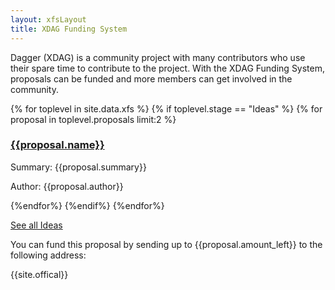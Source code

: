 ```yaml
---
layout: xfsLayout
title: XDAG Funding System
---
```

Dagger (XDAG) is a community project with many contributors who use their spare time to contribute to the project. With the XDAG Funding System, proposals can be funded and more members can get involved in the community.

{% for toplevel in site.data.xfs %}
    {% if toplevel.stage == "Ideas" %}
        {% for proposal in toplevel.proposals limit:2 %}
            <h3><a href="{{site.baseurl}}/{{proposal.url}}">{{proposal.name}}</a></h3>
            <p>Summary: {{proposal.summary}}</p>
            <p>Author: {{proposal.author}}</p>
        {%endfor%}
    {%endif%}
{%endfor%}
<p><a href="{{ '/xdag-funding-system/proposals/' | relative_url }}">See all Ideas</a></p>

You can fund this proposal by sending up to {{proposal.amount_left}} to the following address:

<p class="centerWallet">{{site.offical}}</p>